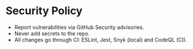 # Security Policy

- Report vulnerabilities via GitHub Security advisories.
- Never add secrets to the repo.
- All changes go through CI: ESLint, Jest, Snyk (local) and CodeQL (CI).
